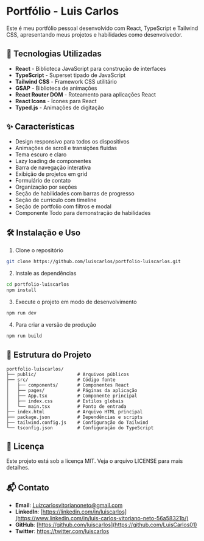 # Portfólio - Luis Carlos

Este é meu portfólio pessoal desenvolvido com React, TypeScript e Tailwind CSS, apresentando meus projetos e habilidades como desenvolvedor.

## 🚀 Tecnologias Utilizadas

- **React** - Biblioteca JavaScript para construção de interfaces
- **TypeScript** - Superset tipado de JavaScript
- **Tailwind CSS** - Framework CSS utilitário
- **GSAP** - Biblioteca de animações
- **React Router DOM** - Roteamento para aplicações React
- **React Icons** - Ícones para React
- **Typed.js** - Animações de digitação

## ✨ Características

- Design responsivo para todos os dispositivos
- Animações de scroll e transições fluidas
- Tema escuro e claro
- Lazy loading de componentes
- Barra de navegação interativa
- Exibição de projetos em grid
- Formulário de contato
- Organização por seções
- Seção de habilidades com barras de progresso
- Seção de currículo com timeline
- Seção de portfolio com filtros e modal
- Componente Todo para demonstração de habilidades

## 🛠️ Instalação e Uso

1. Clone o repositório

```bash
git clone https://github.com/luiscarlos/portfolio-luiscarlos.git
```

2. Instale as dependências

```bash
cd portfolio-luiscarlos
npm install
```

3. Execute o projeto em modo de desenvolvimento

```bash
npm run dev
```

4. Para criar a versão de produção

```bash
npm run build
```

## 📁 Estrutura do Projeto

```
portfolio-luiscarlos/
├── public/               # Arquivos públicos
├── src/                  # Código fonte
│   ├── components/       # Componentes React
│   ├── pages/            # Páginas da aplicação
│   ├── App.tsx           # Componente principal
│   ├── index.css         # Estilos globais
│   └── main.tsx          # Ponto de entrada
├── index.html            # Arquivo HTML principal
├── package.json          # Dependências e scripts
├── tailwind.config.js    # Configuração do Tailwind
└── tsconfig.json         # Configuração do TypeScript
```

## 📝 Licença

Este projeto está sob a licença MIT. Veja o arquivo LICENSE para mais detalhes.

## 📬 Contato

- **Email**: Luizcarlosvitorianoneto@gmail.com
- **LinkedIn**: [https://linkedin.com/in/luiscarlos](https://www.linkedin.com/in/luis-carlos-vitoriano-neto-56a58321b/)
- **GitHub**: [https://github.com/luiscarlos](https://github.com/LuisCarlos01)
- **Twitter**: https://twitter.com/luiscarlos
